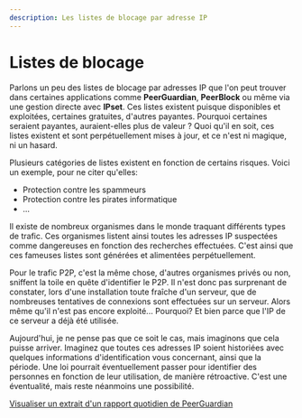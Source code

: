 ```yaml
---
description: Les listes de blocage par adresse IP
---
```


# Listes de blocage

Parlons un peu des listes de blocage par adresses IP que l'on peut trouver dans certaines applications comme **PeerGuardian**, **PeerBlock** ou même via une gestion directe avec **IPset**.
Ces listes existent puisque disponibles et exploitées, certaines gratuites, d'autres payantes.
Pourquoi certaines seraient payantes, auraient-elles plus de valeur ?
Quoi qu'il en soit, ces listes existent et sont perpétuellement mises à jour, et ce n'est ni magique, ni un hasard.

Plusieurs catégories de listes existent en fonction de certains risques.
Voici un exemple, pour ne citer qu'elles:

* Protection contre les spammeurs
* Protection contre les pirates informatique
* ...

Il existe de nombreux organismes dans le monde traquant différents types de trafic.
Ces organismes listent ainsi toutes les adresses IP suspectées comme dangereuses en fonction des recherches effectuées.
C'est ainsi que ces fameuses listes sont générées et alimentées perpétuellement.

Pour le trafic P2P, c'est la même chose, d'autres organismes privés ou non, sniffent la toile en quête d'identifier le P2P.
Il n'est donc pas surprenant de constater, lors d'une installation toute fraîche d'un serveur, que de nombreuses tentatives de connexions sont effectuées sur un serveur.
Alors même qu'il n'est pas encore exploité...
Pourquoi? Et bien parce que l'IP de ce serveur a déjà été utilisée.

Aujourd'hui, je ne pense pas que ce soit le cas, mais imaginons que cela puisse arriver.
Imaginez que toutes ces adresses IP soient historiées avec quelques informations d'identification vous concernant, ainsi que la période.
Une loi pourrait éventuellement passer pour identifier des personnes en fonction de leur utilisation, de manière rétroactive.
C'est une éventualité, mais reste néanmoins une possibilité.

[Visualiser un extrait d'un rapport quotidien de PeerGuardian](https://mysb.gitbook.io/doc/v/v5.4_fr/les-mails/peerguardian-statistiques)
